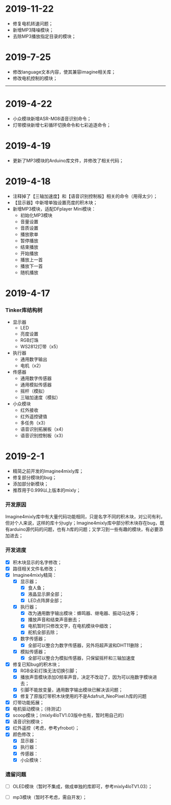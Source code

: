 # 2019-11-22

- 修复电机转速问题；
- 新增MP3降噪模块；
- 去除MP3播放指定目录的模块；



# 2019-7-25

- 修改language文本内容，使其兼容imagine相关库；
- 修改电机控制的模块；

---

# 2019-4-22

- 小众模块新增ASR-M08语音识别命令；
- 灯带模块新增七彩循环切换命令和七彩追逐命令；



# 2019-4-19

- 更新了MP3模块的Arduino库文件，并修改了相关代码；



# 2019-4-18

- 注释掉了【三轴加速度】和【语音识别控制板】相关的命令（用得太少）；
- 【显示器】中新增单独设置亮度的积木块；
- 新增MP3模块，适配DFplayer Mini模块：
  - 初始化MP3模块
  - 音量设置
  - 音质设置
  - 播放歌单
  - 暂停播放
  - 结束播放
  - 开始播放
  - 播放上一首
  - 播放下一首
  - 随机播放



# 2019-4-17

### Tinker库结构树

- 显示器
  - LED
  - 亮度设置
  - RGB灯珠
  - WS2812灯带（x5）
- 执行器
  - 通用数字输出
  - 电机（x2）
- 传感器
  - 通用数字传感器
  - 通用模拟传感器
  - 摇杆（模拟）
  - 三轴加速度（模拟）
- 小众模块
  - 红外接收
  - 红外遥控键值
  - 多任务（x3）
  - 语音识别拓展板（x4）
  - 语音识别控制板（x3）

# 2019-2-1

- 精简之前开发的Imagine4mixly库；
- 修复部分模块的bug；
- 添加部分新模块；
- 推荐用于0.999以上版本的mixly；

### 开发原因

Imagine4mixly库中有大量代码功能相同，只是名字不同的积木块，对公司有利，但对个人来说，这样的库十分ugly；Imagine4mixly库中部分积木块存在bug，既有arduino源代码的问题，也有.h库的问题；又学习到一些有趣的模块，有必要添加进去；

### 开发进度

- [x] 积木块显示的名字修改；
- [x] 路径相关文件名修改；
- [x] Imagine4mixly精简：
  - [x] 显示器；
    - [x] 食人鱼；
    - [x] 液晶显示屏全部；
    - [x] LED点阵屏全部；
  - [x] 执行器；
    - [x] 改为通用数字输出模块：蜂鸣器、继电器、振动马达等；
    - [x] 播放声音和结束声音删去；
    - [x] 电机暂时只修改文字，在电机模块中细改；
    - [x] 舵机全部去除；
  - [x] 数字传感器；
    - [x] 全部可以整合为数字传感器，另外将超声波和DHT11删除；
  - [x] 模拟传感器；
    - [x] 全部可以整合为模拟传感器，只保留摇杆和三轴加速度
- [x] 修复已知bug的积木块；
  - [x] RGB全彩灯珠无法切换引脚；
  - [x] 播放声音模块添加0频率声音，决定不改动了，因为可以拖数字模块进去；
  - [x] 引脚不能放变量，通用数字输出模块已解决该问题；
  - [x] 修复了原版灯带积木块使用的不是Adafruit_NeoPixel.h库的问题
- [x] 灯带功能拓展；
- [x] 电机驱动模块；（待测试）
- [x] scoop模块；（mixly4IoTV1.03版中也有，暂时用自己的）
- [x] 语音识别模块；
- [x] 红外遥控（考虑，参考yfrobot）；
- [x] 颜色修改；
  - [x] 显示器：
  - [x] 执行器：
  - [x] 传感器：
  - [x] 小众模块：

### 遗留问题

- [ ] OLED模块（暂时不集成，做成单独的库即可，参考mixly4IoTV1.03）；
- [ ] mp3模块（暂时不考虑，需自开发）；















